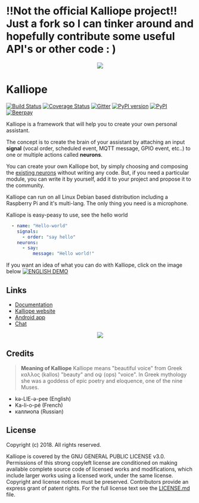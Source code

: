 <h1>
!!Not the official Kalliope project!!
Just a fork so I can tinker around and hopefully contribute some useful API's or other code : )
</h1>


<p align="center">
    <img src="docs/images/Kalliope_logo_large.png">
</p>

# Kalliope
[![Build Status](https://travis-ci.org/kalliope-project/kalliope.svg?branch=master)](https://travis-ci.org/kalliope-project/kalliope)
[![Coverage Status](https://coveralls.io/repos/github/kalliope-project/kalliope/badge.svg)](https://coveralls.io/github/kalliope-project/kalliope)
[![Gitter](https://badges.gitter.im/gitterHQ/gitter.svg)](https://gitter.im/kalliope-project/Lobby)
[![PyPI version](https://badge.fury.io/py/kalliope.svg)](https://badge.fury.io/py/kalliope)
[![PyPI](https://img.shields.io/pypi/pyversions/kalliope.svg)](https://pypi.python.org/pypi/kalliope/)
[![Beerpay](https://beerpay.io/kalliope-project/kalliope/badge.svg?style=flat)](https://beerpay.io/kalliope-project/kalliope)


Kalliope is a framework that will help you to create your own personal assistant.

The concept is to create the brain of your assistant by attaching an input **signal** (vocal order, scheduled event, MQTT message, GPIO event, etc..) to one or multiple actions called **neurons**.

You can create your own Kalliope bot, by simply choosing and composing the [existing neurons](https://kalliope-project.github.io/neurons_marketplace.html) without writing any code. But, if you need a particular module, you can write it by yourself, add it to your project and propose it to the community.

Kalliope can run on all Linux Debian based distribution including a Raspberry Pi and it's multi-lang. The only thing you need is a microphone.

Kalliope is easy-peasy to use, see the hello world

```yaml
  - name: "Hello-world"
    signals:
      - order: "say hello"
    neurons:
      - say:
          message: "Hello world!"
```

If you want an idea of what you can do with Kalliope, click on the image below
[![ENGLISH DEMO](https://img.youtube.com/vi/PcLzo4H18S4/0.jpg)](https://www.youtube.com/watch?v=PcLzo4H18S4)

## Links

- [Documentation](https://kalliope-project.github.io/kalliope/)
- [Kalliope website](https://kalliope-project.github.io/)
- [Android app](https://play.google.com/store/apps/details?id=kalliope.project)
- [Chat](https://gitter.im/kalliope-project/Lobby)

<p align="center">
    <img src="docs/images/kalliope_app.png">
</p>

## Credits

> **Meaning of Kalliope** Kalliope means "beautiful voice" from Greek καλλος (kallos) "beauty" and οψ (ops) "voice".
In Greek mythology she was a goddess of epic poetry and eloquence, one of the nine Muses.

- kə-LIE-ə-pee    (English)
- Ka-li-o-pé      (French)
- каллиопа        (Russian)

## License

Copyright (c) 2018. All rights reserved.

Kalliope is covered by the  GNU GENERAL PUBLIC LICENSE v3.0.
Permissions of this strong copyleft license are conditioned on making available complete source code of licensed works and modifications,
which include larger works using a licensed work, under the same license. Copyright and license notices must be preserved.
Contributors provide an express grant of patent rights.
For the full license text see the [LICENSE.md](LICENSE.md) file.
